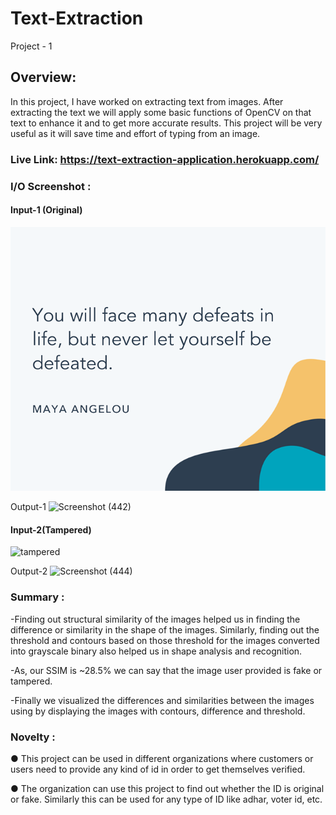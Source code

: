 # Text-Extraction #

Project - 1 <br>

## Overview: ##
In this project, I have worked on extracting text from images. After extracting the text we will apply some basic functions of OpenCV on that text to enhance it and to get more accurate results. This project will be very useful as it will save time and effort of typing from an image.

### Live Link: https://text-extraction-application.herokuapp.com/ ###

### I/O Screenshot :<br/> ###
#### Input-1 (Original) ####
![original](https://github.com/sehajmander12/TextExtraction/blob/main/sample_data/maya-angelou.png)

Output-1
![Screenshot (442)](https://user-images.githubusercontent.com/48948891/133932650-c126736b-77b7-4377-8e77-d755f3d939ba.png)
</br>
#### Input-2(Tampered) ####
![tampered](https://user-images.githubusercontent.com/48948891/133932765-19ee7aed-168e-4e10-b9f2-1ce5f4501c3f.jpg)

Output-2
![Screenshot (444)](https://user-images.githubusercontent.com/48948891/133932696-8274d7ad-19ba-47f5-b7bb-55c73b9046b0.png)
</br>
### Summary :<br/> ###

-Finding out structural similarity of the images helped us in finding the difference or similarity in the shape of the images. Similarly, finding out the threshold and contours based on those threshold for the images converted into grayscale binary also helped us in shape analysis and recognition.<br>

-As, our SSIM is ~28.5% we can say that the image user provided is fake or tampered.<br>

-Finally we visualized the differences and similarities between the images using by displaying the images with contours, difference and threshold.<br>

### Novelty :<br/> ###
●	This project can be used in different organizations where customers or users need to provide any kind of id in order to get themselves verified.<br>

● The organization can use this project to find out whether the ID is original or fake. Similarly this can be used for any type of ID like adhar, voter id, etc.<br>

